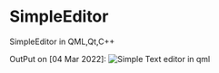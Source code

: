 # SimpleEditor
SimpleEditor in QML,Qt,C++

OutPut on [04 Mar 2022]:
![Simple Text editor in qml](https://s6.uupload.ir/files/simpleeditor_eh7p.gif)
 
